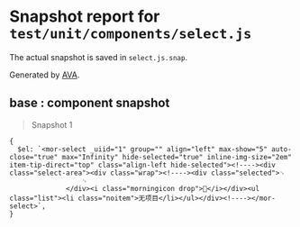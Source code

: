 # Snapshot report for `test/unit/components/select.js`

The actual snapshot is saved in `select.js.snap`.

Generated by [AVA](https://ava.li).

## base : component snapshot

> Snapshot 1

    {
      $el: `<mor-select _uiid="1" group="" align="left" max-show="5" auto-close="true" max="Infinity" hide-selected="true" inline-img-size="2em" item-tip-direct="top" class="align-left hide-selected"><!----><div class="select-area"><div class="wrap"><!----><div class="selected">␊
                      ␊
                  </div><i class="morningicon drop"></i></div><ul class="list"><li class="noitem">无项目</li></ul></div><!----></mor-select>`,
    }
